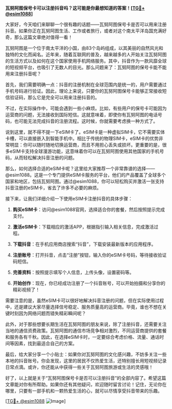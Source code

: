 **瓦努阿图保号卡可以注册抖音吗？这可能是你最想知道的答案！[[TG💪+ @esim1088](https://t.me/s/esim1088)]**

大家好，今天咱们来聊聊一个很有趣的话题——瓦努阿图保号卡是否可以用来注册抖音。如果你正在瓦努阿图生活、工作或者旅行，或者对这个南太平洋岛国充满好奇，那么这篇文章绝对值得一看！

瓦努阿图是一个位于南太平洋的小国，由83个岛屿组成，以其美丽的自然风光和独特的文化而闻名。近年来，随着互联网的普及，越来越多的人开始关注瓦努阿图的生活方式以及如何在这个国家使用手机网络服务。其中，抖音作为一款风靡全球的短视频平台，也吸引了无数人的目光。那么问题来了：瓦努阿图的保号卡能不能用来注册抖音呢？

首先，我们需要明确一点：抖音的注册机制在全球范围内是统一的，用户需要通过手机号码进行验证。因此，理论上来说，只要你的瓦努阿图保号卡能够正常接收短信验证码，那么它是完全可以用来注册抖音的。

不过，在实际操作中，可能会遇到一些小麻烦。比如，有些用户的保号卡可能因为运营商的问题，无法接收到国际短信。这就意味着，即使你有瓦努阿图的电话号码，也可能无法完成抖音的注册流程。这时候，你就需要考虑换一种方式了。

说到这里，就不得不提一下eSIM卡了。eSIM卡是一种虚拟SIM卡，它不需要实体卡槽，可以直接嵌入到智能手机中。相比于传统的物理SIM卡，eSIM卡的优势非常明显：你可以随时随地切换运营商，而且不用担心丢失或损坏。更重要的是，很多eSIM卡支持全球漫游功能，这意味着你可以在瓦努阿图使用其他国家的手机号码，从而轻松解决抖音注册的问题。

那么，如何选择合适的eSIM卡呢？这里给大家推荐一个非常靠谱的选择——@esim1088。这是一个专门提供eSIM卡服务的平台，他们的产品覆盖了全球多个国家和地区，包括瓦努阿图。通过@esim1088，你可以轻松购买并激活一张支持抖音注册的eSIM卡，省去了许多不必要的麻烦。

接下来，让我们详细介绍一下使用eSIM卡注册抖音的具体步骤：

1. **购买eSIM卡**：访问@esim1088官网，选择适合你的套餐，然后按照提示完成支付。
   
2. **激活eSIM卡**：下载相应的激活APP，根据指引输入相关信息，完成激活过程。

3. **下载抖音**：在手机应用商店搜索“抖音”，下载安装最新版本的应用程序。

4. **注册账号**：打开抖音，点击“注册”按钮，输入你的eSIM卡号码，等待接收验证码短信。

5. **完善资料**：按照提示填写个人信息，上传头像，设置密码等。

6. **开始创作**：现在，你已经成功注册了一个抖音账号，可以开始拍摄和分享你的精彩视频了！

需要注意的是，虽然eSIM卡可以很好地解决抖音注册的问题，但在实际使用过程中，还是建议大家尽量选择信号稳定、服务质量高的运营商。毕竟，谁也不想在关键时刻因为网络问题而错失精彩瞬间呢？

此外，对于那些想要长期生活在瓦努阿图的朋友来说，除了注册抖音，还需要关注当地的通信资费政策。瓦努阿图的通信市场竞争相对激烈，不同运营商提供的套餐和服务各有千秋。因此，在选择eSIM卡时，一定要综合考虑价格、流量、通话时间等因素，找到最适合自己的方案。

最后，给大家分享一个小贴士：如果你对瓦努阿图的文化感兴趣，不妨多关注一些本地的抖音账号。你会发现，这里的居民不仅热爱生活，还特别擅长用短视频记录日常点滴。或许，你还能从中获得一些关于瓦努阿图旅游或生活的灵感哦！

好了，以上就是关于“瓦努阿图保号卡是否可以注册抖音”的全部内容了。希望这篇文章能对你有所帮助。如果你还有其他疑问，欢迎随时留言讨论！记住，无论你在哪里，只要有一部手机和一颗热爱生活的心，就可以尽情享受抖音带来的乐趣。

[[TG💪+ @esim1088](https://t.me/s/esim1088) ![Image](https://i.postimg.cc/4NQfJmqS/Snipaste-2025-05-13-00-14-12.png)]